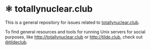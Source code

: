 ⚛ totallynuclear.club
===================

This is a general repository for issues related to [totallynuclear.club](http://totallynuclear.club/).

To find general resources and tools for running Unix servers for social purposes, like http://totallynuclear.club or http://tilde.club, check out [@tildeclub](https://github.com/tildeclub/).
